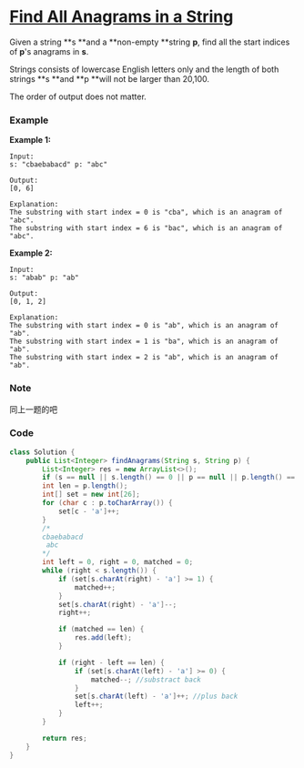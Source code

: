 # [Find All Anagrams in a String](https://leetcode.com/problems/find-all-anagrams-in-a-string/description/)

Given a string **s **and a **non-empty **string **p**, find all the start indices of **p**'s anagrams in **s**.

Strings consists of lowercase English letters only and the length of both strings **s **and **p **will not be larger than 20,100.

The order of output does not matter.

### Example

**Example 1:**

```
Input:
s: "cbaebabacd" p: "abc"

Output:
[0, 6]

Explanation:
The substring with start index = 0 is "cba", which is an anagram of "abc".
The substring with start index = 6 is "bac", which is an anagram of "abc".
```

**Example 2:**

```
Input:
s: "abab" p: "ab"

Output:
[0, 1, 2]

Explanation:
The substring with start index = 0 is "ab", which is an anagram of "ab".
The substring with start index = 1 is "ba", which is an anagram of "ab".
The substring with start index = 2 is "ab", which is an anagram of "ab".
```

### Note

同上一题的吧

### Code

```java
class Solution {
    public List<Integer> findAnagrams(String s, String p) {
        List<Integer> res = new ArrayList<>();
        if (s == null || s.length() == 0 || p == null || p.length() == 0) return res;
        int len = p.length();
        int[] set = new int[26];
        for (char c : p.toCharArray()) {
            set[c - 'a']++;
        }
        /*
        cbaebabacd
         abc
        */
        int left = 0, right = 0, matched = 0;
        while (right < s.length()) {
            if (set[s.charAt(right) - 'a'] >= 1) {
                matched++;
            }
            set[s.charAt(right) - 'a']--;
            right++;

            if (matched == len) {
                res.add(left);
            }

            if (right - left == len) {
                if (set[s.charAt(left) - 'a'] >= 0) { 
                    matched--; //substract back
                }
                set[s.charAt(left) - 'a']++; //plus back
                left++;
            }
        }

        return res;
    }
}
```



